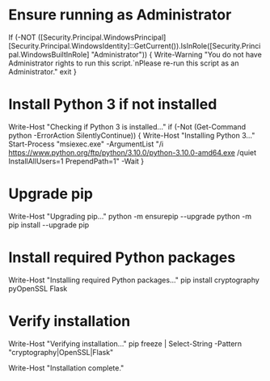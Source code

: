 # Ensure running as Administrator
If (-NOT ([Security.Principal.WindowsPrincipal] [Security.Principal.WindowsIdentity]::GetCurrent()).IsInRole([Security.Principal.WindowsBuiltInRole] "Administrator"))
{
    Write-Warning "You do not have Administrator rights to run this script.`nPlease re-run this script as an Administrator."
    exit
}

# Install Python 3 if not installed
Write-Host "Checking if Python 3 is installed..."
if (-Not (Get-Command python -ErrorAction SilentlyContinue)) {
    Write-Host "Installing Python 3..."
    Start-Process "msiexec.exe" -ArgumentList "/i https://www.python.org/ftp/python/3.10.0/python-3.10.0-amd64.exe /quiet InstallAllUsers=1 PrependPath=1" -Wait
}

# Upgrade pip
Write-Host "Upgrading pip..."
python -m ensurepip --upgrade
python -m pip install --upgrade pip

# Install required Python packages
Write-Host "Installing required Python packages..."
pip install cryptography pyOpenSSL Flask

# Verify installation
Write-Host "Verifying installation..."
pip freeze | Select-String -Pattern "cryptography|OpenSSL|Flask"

Write-Host "Installation complete."
